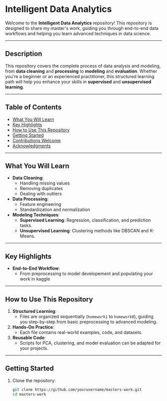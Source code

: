 # Intelligent Data Analytics

Welcome to the **Intelligent Data Analytics** repository! This repository is designed to share my master's work, guiding you through end-to-end data workflows and helping you learn advanced techniques in data science.

---

## Description

This repository covers the complete process of data analysis and modeling, from **data cleaning** and **processing** to **modeling** and **evaluation**. Whether you're a beginner or an experienced practitioner, this structured learning path will help you enhance your skills in **supervised** and **unsupervised learning**.

---

## Table of Contents

- [What You Will Learn](#what-you-will-learn)
- [Key Highlights](#key-highlights)
- [How to Use This Repository](#how-to-use-this-repository)
- [Getting Started](#getting-started)
- [Contributions Welcome](#contributions-welcome)
- [Acknowledgments](#acknowledgments)

---

## What You Will Learn

- **Data Cleaning**:
  - Handling missing values
  - Removing duplicates
  - Dealing with outliers
- **Data Processing**:
  - Feature engineering
  - Standardization and normalization
- **Modeling Techniques**:
  - **Supervised Learning**: Regression, classification, and prediction tasks.
  - **Unsupervised Learning**: Clustering methods like DBSCAN and K-Means.

---

## Key Highlights

- **End-to-End Workflow**:
  - From preprocessing to model developement and populating your work in kaggle

---

## How to Use This Repository

1. **Structured Learning**:
   - Files are organized sequentially (`homework1` to `homework8`), guiding you step-by-step from basic preprocessing to advanced modeling.
2. **Hands-On Practice**:
   - Each file contains real-world examples, code, and datasets.
3. **Reusable Code**:
   - Scripts for PCA, clustering, and model evaluation can be adapted for your projects.

---

## Getting Started

1. Clone the repository:
   ```bash
   git clone https://github.com/yourusername/masters-work.git
   cd masters-work
